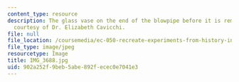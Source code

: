 ```yaml
---
content_type: resource
description: The glass vase on the end of the blowpipe before it is removed. Photo
  courtesy of Dr. Elizabeth Cavicchi.
file: null
file_location: /coursemedia/ec-050-recreate-experiments-from-history-inform-the-future-from-the-past-galileo-january-iap-2010/902a252f9beb5abe892fecec0e7041e3_IMG_3688.jpg
file_type: image/jpeg
resourcetype: Image
title: IMG_3688.jpg
uid: 902a252f-9beb-5abe-892f-ecec0e7041e3
---
```

